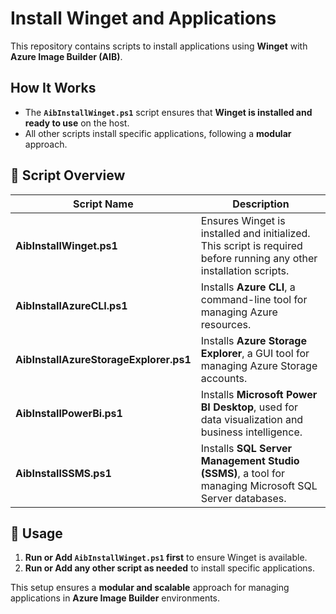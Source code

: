 # Install Winget and Applications

This repository contains scripts to install applications using **Winget** with **Azure Image Builder (AIB)**.

## How It Works
- The **`AibInstallWinget.ps1`** script ensures that **Winget is installed and ready to use** on the host.
- All other scripts install specific applications, following a **modular** approach.

## 📜 Script Overview

| Script Name                          | Description |
|--------------------------------------|-------------|
| **AibInstallWinget.ps1**            | Ensures Winget is installed and initialized. This script is required before running any other installation scripts. |
| **AibInstallAzureCLI.ps1**          | Installs **Azure CLI**, a command-line tool for managing Azure resources. |
| **AibInstallAzureStorageExplorer.ps1** | Installs **Azure Storage Explorer**, a GUI tool for managing Azure Storage accounts. |
| **AibInstallPowerBi.ps1**           | Installs **Microsoft Power BI Desktop**, used for data visualization and business intelligence. |
| **AibInstallSSMS.ps1**              | Installs **SQL Server Management Studio (SSMS)**, a tool for managing Microsoft SQL Server databases. |

## 🔧 Usage
1. **Run or Add `AibInstallWinget.ps1` first** to ensure Winget is available.
2. **Run or Add any other script as needed** to install specific applications.

This setup ensures a **modular and scalable** approach for managing applications in **Azure Image Builder** environments.